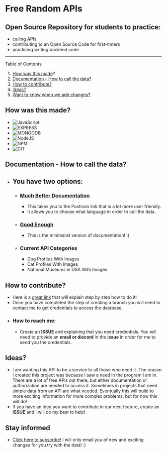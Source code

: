 # Free Random APIs

## Open Source Repository for students to practice:
- calling APIs
- contributing to an Open Source Code for first-timers
- practicing writing backend code
---

Table of Contents
1. [How was this made](#creation)?
2. [Documentation - How to call the data?](#documentation)
3. [How to contribute?](#contribute)
4. [Ideas?](#ideas)
5. [Want to know when we add changes?](#stayInformed)



## How was this made? <a name="creation"></a>

- ![JavaScript](https://camo.githubusercontent.com/93c855ae825c1757f3426f05a05f4949d3b786c5b22d0edb53143a9e8f8499f6/68747470733a2f2f696d672e736869656c64732e696f2f62616467652f4a6176615363726970742d3332333333303f7374796c653d666f722d7468652d6261646765266c6f676f3d6a617661736372697074266c6f676f436f6c6f723d463744463145)
- ![EXPRESS](https://camo.githubusercontent.com/a13091c112f3caf333125d48188cda0292a5d64467f19703aee213d85c11362e/68747470733a2f2f696d672e736869656c64732e696f2f62616467652f2d657870726573732d3030303030303f6c6f676f3d65787072657373266c6f676f436f6c6f723d7768697465267374796c653d666f722d7468652d6261646765)
- ![MONGODB](https://camo.githubusercontent.com/a15a24d9faa7d2533bf1a1bdef16c65342ea3c8e61a6e35f42915976752b37eb/68747470733a2f2f696d672e736869656c64732e696f2f62616467652f6d6f6e676f64622d2532334646303041412e7376673f267374796c653d666f722d7468652d6261646765266c6f676f3d6d7973716c266c6f676f436f6c6f723d7768697465)
- ![NodeJS](https://camo.githubusercontent.com/a1eae878fdd3d1c1b687992ca74e5cac85f4b68e60a6efaa7bc8dc9883b71229/68747470733a2f2f696d672e736869656c64732e696f2f62616467652f4e6f64652e6a732d3333393933333f7374796c653d666f722d7468652d6261646765266c6f676f3d6e6f6465646f746a73266c6f676f436f6c6f723d7768697465)
- ![NPM](https://camo.githubusercontent.com/55037e0ff8e2c9df84ad631c3d0443a7316776ede7459a5872ccb336d7df2781/68747470733a2f2f696d672e736869656c64732e696f2f62616467652f6e706d2d4342333833373f7374796c653d666f722d7468652d6261646765266c6f676f3d6e706d266c6f676f436f6c6f723d7768697465)
- ![GIT](https://camo.githubusercontent.com/bd2bd127c104ba5c98bb12c70801b075aee1f040009089510f69554300e7ff41/68747470733a2f2f696d672e736869656c64732e696f2f62616467652f4769742d4630353033323f7374796c653d666f722d7468652d6261646765266c6f676f3d676974266c6f676f436f6c6f723d7768697465)
## Documentation - How to call the data? <a name="documentation"></a>
- ## You have two options:
  - ### [Much Better Documentation](https://documenter.getpostman.com/view/18924529/UzR1M3Jq)
    - This takes you to the Postman link that is a lot more user friendly.
    - It allows you to choose what language in order to call the data.
  - ### [Good Enough](https://freerandomapi.herokuapp.com/)
    - This is the minimalist version of documentation! ;) 
  - ### Current API Categories
    - Dog Profiles With Images
    - Cat Profiles With Images
    - National Museums in USA With Images

## How to contribute? <a name="contribute"></a>
- Here is a [great link](https://github.com/firstcontributions/first-contributions) that will explain step by step how to do it!
- Once you have completed the step of creating a branch you will need to contact me to get credentials to access the database. 
- ### How to reach me:
  -  Create an **ISSUE** and explaining that you need credentials. You will need to provide an **email or discord** in the **issue** in order for me to send you the credentials.

## Ideas? <a name="ideas"></a>
- I am wanting this API to be a service to all those who need it. The reason I created this project was because I saw a need in the program I am in. There are a lot of free APIs out there, but either documentation or authorization are needed to access it. Sometimes in projects that need simple data from an API are what needed. Eventually this will build to more exciting information for more complex problems, but for now this will do!
- If you have an idea you want to contribute in our next feature, create an **ISSUE** and I will do my best to help!

## Stay informed <a name="stayInformed"></a>
- [Click here to subscribe!](https://skilled-pioneer-4030.ck.page/1e32213d7f) I will only email you of new and exciting changes for you try with the data! :) 
